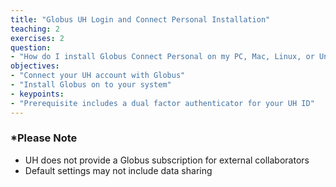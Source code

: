 ```yaml
---
title: "Globus UH Login and Connect Personal Installation"
teaching: 2
exercises: 2
question:
- "How do I install Globus Connect Personal on my PC, Mac, Linux, or Unix?"
objectives:
- "Connect your UH account with Globus"
- "Install Globus on to your system"
- keypoints:
- "Prerequisite includes a dual factor authenticator for your UH ID"
---
```



### *Please Note
- UH does not provide a Globus subscription for external collaborators 
- Default settings may not include data sharing
